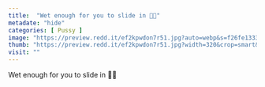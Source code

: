 ```yaml
---
title:  "Wet enough for you to slide in 🥵💦"
metadate: "hide"
categories: [ Pussy ]
image: "https://preview.redd.it/ef2kpwdon7r51.jpg?auto=webp&s=f26fe1333636d023342836cd4e29a2cd1d01e914"
thumb: "https://preview.redd.it/ef2kpwdon7r51.jpg?width=320&crop=smart&auto=webp&s=cc5633f32f9cecbb64aafdd5c6c38fd695a08a22"
visit: ""
---
```

Wet enough for you to slide in 🥵💦
